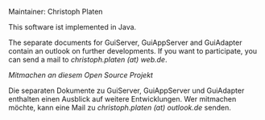 Maintainer: Christoph Platen

This software ist implemented in Java.

The separate documents for GuiServer, GuiAppServer and GuiAdapter contain an outlook on further developments.
If you want to participate, you can send a mail to _christoph.platen (at) web.de_.

*Mitmachen an diesem Open Source Projekt*

Die separaten Dokumente zu GuiServer, GuiAppServer und GuiAdapter enthalten einen Ausblick auf weitere Entwicklungen.
Wer mitmachen möchte, kann eine Mail zu _christoph.platen (at) outlook.de_ senden.

